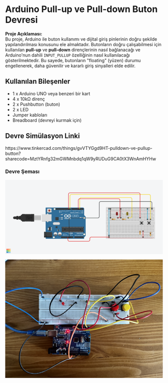 <h1>Arduino Pull-up ve Pull-down Buton Devresi</h1>

<p><strong>Proje Açıklaması:</strong><br>
Bu proje, Arduino ile buton kullanımı ve dijital giriş pinlerinin doğru şekilde yapılandırılması konusunu ele almaktadır. Butonların doğru çalışabilmesi için kullanılan <strong>pull-up</strong> ve <strong>pull-down</strong> dirençlerinin nasıl bağlanacağı ve Arduino'nun dahili <code>INPUT_PULLUP</code> özelliğinin nasıl kullanılacağı gösterilmektedir. Bu sayede, butonların "floating" (yüzen) durumu engellenerek, daha güvenilir ve kararlı giriş sinyalleri elde edilir.</p>

<h2> Kullanılan Bileşenler</h2>
<ul>
  <li>1 x Arduino UNO veya benzeri bir kart</li>
  <li>4 x 10kΩ direnç </li>
  <li>2 x Pushbutton (buton)</li>
  <li>2 x LED</li>
  <li>Jumper kabloları</li>
  <li>Breadboard (devreyi kurmak için)</li>
</ul>
<h2>Devre Simülasyon Linki</h2>
<p>https://www.tinkercad.com/things/gvVTYGgd9HT-pulldown-ve-pullup-button?sharecode=MztYRnfg32mGWMnbdq1qW9yRUDuG9CA0tX3WnAmHYHw</p>
<h3>Devre Şeması</h3>
<p><img src="pullup-pulldown-button.png" alt="Pull-up ve Pull-down Devre Şeması" width="600"></p>
<p><img src="Devre.JPG" alt="Pull-up ve Pull-down Devresi" width="600"></p>
